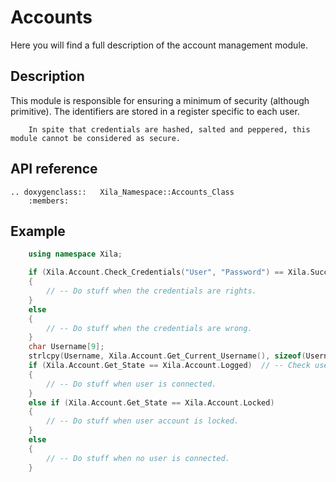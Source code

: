 # Accounts

Here you will find a full description of the account management module.

## Description

This module is responsible for ensuring a minimum of security (although primitive).
The identifiers are stored in a register specific to each user.

```{caution}
    In spite that credentials are hashed, salted and peppered, this module cannot be considered as secure.
```

## API reference

```{eval-rst}
.. doxygenclass::   Xila_Namespace::Accounts_Class
    :members:
```

## Example

```cpp
    using namespace Xila;

    if (Xila.Account.Check_Credentials("User", "Password") == Xila.Success) // -- Check if the credentials are correct.
    {
        // -- Do stuff when the credentials are rights.
    }
    else
    {
        // -- Do stuff when the credentials are wrong.
    }
    char Username[9];
    strlcpy(Username, Xila.Account.Get_Current_Username(), sizeof(Username));   // -- Get username of the current user.
    if (Xila.Account.Get_State == Xila.Account.Logged)  // -- Check user session state.
    {
        // -- Do stuff when user is connected.
    }
    else if (Xila.Account.Get_State == Xila.Account.Locked)
    {
        // -- Do stuff when user account is locked.
    }
    else
    {
        // -- Do stuff when no user is connected.
    }
```